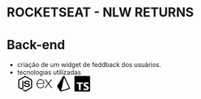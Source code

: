 # ROCKETSEAT - NLW RETURNS

<h1>Back-end</h1>

- criação de um widget de feddback dos usuários.
- tecnologias utilizadas</br>
<img src="src/readmeIcons/nodedotjs.svg" style="height: 35px; width: 35px;" title="NodeJS">&nbsp;&nbsp;<img src="src/readmeIcons/express.svg" style="height: 35px; width: 35px;" title="Express">&nbsp;&nbsp;<img src="src/readmeIcons/prisma.svg" style="height: 35px; width: 35px;" title="Prisma">&nbsp;&nbsp;<img src="src/readmeIcons/typescript.svg" style="height: 35px; width: 35px;" title="TypeScript">
